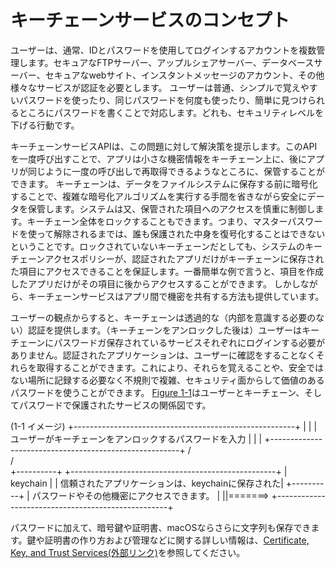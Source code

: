 
# キーチェーンサービスのコンセプト

ユーザーは、通常、IDとパスワードを使用してログインするアカウントを複数管理します。セキュアなFTPサーバー、アップルシェアサーバー、データベースサーバー、セキュアなwebサイト、インスタントメッセージのアカウント、その他様々なサービスが認証を必要とします。
ユーザーは普通、シンプルで覚えやすいパスワードを使ったり、同じパスワードを何度も使ったり、簡単に見つけられるところにパスワードを書くことで対応します。どれも、セキュリティレベルを下げる行動です。

キーチェーンサービスAPIは、この問題に対して解決策を提示します。このAPIを一度呼び出すことで、アプリは小さな機密情報をキーチェーン上に、後にアプリが同じように一度の呼び出しで再取得できるようなところに、保管することができます。
キーチェーンは、データをファイルシステムに保存する前に暗号化することで、複雑な暗号化アルゴリズムを実行する手間を省きながら安全にデータを保管します。システムは又、保管された項目へのアクセスを慎重に制御します。キーチェーン全体をロックすることもできます。つまり、マスターパスワードを使って解除されるまでは、誰も保護された中身を復号化することはできないということです。ロックされていないキーチェーンだとしても、システムのキーチェーンアクセスポリシーが、認証されたアプリだけがキーチェーンに保存された項目にアクセスできることを保証します。一番簡単な例で言うと、項目を作成したアプリだけがその項目に後からアクセスすることができます。
しかしながら、キーチェーンサービスはアプリ間で機密を共有する方法も提供しています。

ユーザーの観点からすると、キーチェーンは透過的な（内部を意識する必要のない）認証を提供します。（キーチェーンをアンロックした後は）ユーザーはキーチェーンにパスワードガ保存されているサービスそれぞれにログインする必要がありません。認証されたアプリケーションは、ユーザーに確認をすることなくそれらを取得することができます。これにより、それらを覚えることや、安全ではない場所に記録する必要なく不規則で複雑、セキュリティ面からして価値のあるパスワードを使うことができます。
 [Figure 1-1](https://developer.apple.com/library/content/documentation/Security/Conceptual/keychainServConcepts/02concepts/concepts.html#//apple_ref/doc/uid/TP30000897-CH204-CJBBFJHD)はユーザーとキーチェーン、そしてパスワードで保護されたサービスの関係図です。

(1-1 イメージ)
+-------------------------------------------------------+
|                                                       |
|ユーザーがキーチェーンをアンロックするパスワードを入力 |
|                                                       |
+-------------------------------------------------------+
          /     \
         /       \
        +----------+  +---------------------------------------------------+ 
        | keychain |  | 信頼されたアプリケーションは、keychainに保存された|
        +----------+  | パスワードやその他機密にアクセスできます。        |
           ||=======> +---------------------------------------------------+

パスワードに加えて、暗号鍵や証明書、macOSならさらに文字列も保存できます。鍵や証明書の作り方および管理などに関する詳しい情報は、[Certificate, Key, and Trust Services(外部リンク)](https://developer.apple.com/documentation/security/certificate_key_and_trust_services)を参照してください。



